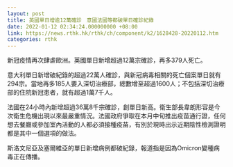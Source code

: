 ```yaml
---
layout: post
title: 英國單日增逾12萬確診　意國法國等都破單日確診紀錄
date: 2022-01-12 02:34:24.000000000 +08:00
link: https://news.rthk.hk/rthk/ch/component/k2/1628428-20220112.htm
categories: rthk
---
```


新冠疫情再次肆虐歐洲。英國單日新增超過12萬宗確診，再多379人死亡。

意大利單日新增破紀錄的超過22萬人確診，與新冠病毒相關的死亡個案單日就有294宗。當地再多185人要入深切治療部，總數增至超過1600人；不包括深切治療部的住院新冠患者，就有超過1萬7千人。

法國在24小時內新增超過36萬8千宗確診，創單日新高。衛生部長韋朗形容是今次衛生危機出現以來最嚴重情況。法國政府爭取在本月中旬推出疫苗通行證，任何想去餐廳或參加室內活動的人都必須接種疫苗，有別於現時出示近期陰性檢測證明都是其中一個選項的做法。

斯洛文尼亞及塞爾維亞的單日新增病例都破紀錄，報道指是因為Omicron變種病毒正在傳播。
